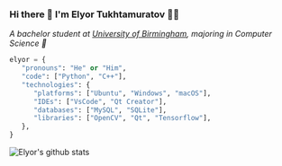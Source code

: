 ### Hi there 👋 I'm Elyor Tukhtamuratov 👨‍💻

<p><em>A bachelor student at <a href="https://www.birmingham.ac.uk/index.aspx">University of Birmingham</a>, majoring in Computer Science 🙂
</em></p>

```python
elyor = {
   "pronouns": "He" or "Him",
   "code": ["Python", "C++"],
   "technologies": {
      "platforms": ["Ubuntu", "Windows", "macOS"],
      "IDEs": ["VsCode", "Qt Creator"],
      "databases": ["MySQL", "SQLite"],
      "libraries": ["OpenCV", "Qt", "Tensorflow"],
   },
}
```

![Elyor's github stats](https://github-readme-stats.vercel.app/api?username=elyor04&show_icons=true&title_color=fff&icon_color=79ff97&text_color=9f9f9f&bg_color=151515)
